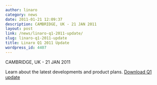 ```yaml
---
author: linaro
category: news
date: 2011-01-21 12:09:37
description: CAMBRIDGE, UK - 21 JAN 2011
layout: post
link: /news/linaro-q1-2011-update/
slug: linaro-q1-2011-update
title: Linaro Q1 2011 Update
wordpress_id: 4407
---
```


CAMBRIDGE, UK - 21 JAN 2011

Learn about the latest developments and product plans. [Download Q1 update]()
